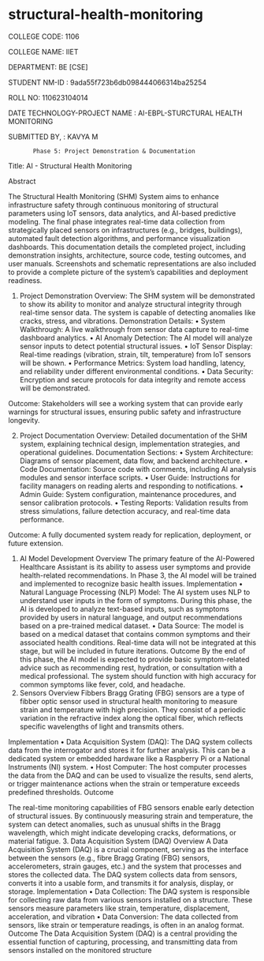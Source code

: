 # structural-health-monitoring
COLLEGE CODE: 1106

 COLLEGE NAME: IIET

 DEPARTMENT: BE [CSE]

 STUDENT NM-ID : 9ada55f723b6db098444066314ba25254

 ROLL NO: 110623104014

 DATE TECHNOLOGY-PROJECT NAME : AI-EBPL-STURCTURAL HEALTH MONITORING


SUBMITTED BY, : 
KAVYA M







           Phase 5: Project Demonstration & Documentation

  Title:  AI - Structural Health Monitoring

Abstract

The Structural Health Monitoring (SHM) System aims to enhance infrastructure safety through continuous monitoring of structural parameters using IoT sensors, data analytics, and AI-based predictive modeling. The final phase integrates real-time data collection from strategically placed sensors on infrastructures (e.g., bridges, buildings), automated fault detection algorithms, and performance visualization dashboards. This documentation details the completed project, including demonstration insights, architecture, source code, testing outcomes, and user manuals. Screenshots and schematic representations are also included to provide a complete picture of the system’s capabilities and deployment readiness.


1. Project Demonstration
Overview:
The SHM system will be demonstrated to show its ability to monitor and analyze structural integrity through real-time sensor data. The system is capable of detecting anomalies like cracks, stress, and vibrations.
Demonstration Details:
•	System Walkthrough: A live walkthrough from sensor data capture to real-time dashboard analytics.
•	AI Anomaly Detection: The AI model will analyze sensor inputs to detect potential structural issues.
•	IoT Sensor Display: Real-time readings (vibration, strain, tilt, temperature) from IoT sensors will be shown.
•	Performance Metrics: System load handling, latency, and reliability under different environmental conditions.
•	Data Security: Encryption and secure protocols for data integrity and remote access will be demonstrated.




Outcome:
Stakeholders will see a working system that can provide early warnings for structural issues, ensuring public safety and infrastructure longevity.

2. Project Documentation
Overview:
Detailed documentation of the SHM system, explaining technical design, implementation strategies, and operational guidelines.
Documentation Sections:
•	System Architecture: Diagrams of sensor placement, data flow, and backend architecture.
•	Code Documentation: Source code with comments, including AI analysis modules and sensor interface scripts.
•	User Guide: Instructions for facility managers on reading alerts and responding to notifications.
•	Admin Guide: System configuration, maintenance procedures, and sensor calibration protocols.
•	Testing Reports: Validation results from stress simulations, failure detection accuracy, and real-time data performance.

Outcome:
A fully documented system ready for replication, deployment, or future extension.
1. AI Model Development
Overview 
The primary feature of the AI-Powered Healthcare Assistant is its ability to assess user symptoms and provide health-related recommendations. In Phase 3, the AI model will be trained and implemented to recognize basic health issues.
 Implementation 
• Natural Language Processing (NLP) Model: The AI system uses NLP to understand user inputs in the form of symptoms. During this phase, the AI is developed to analyze text-based inputs, such as symptoms provided by users in natural language, and output recommendations based on a pre-trained medical dataset.
 • Data Source: The model is based on a medical dataset that contains common symptoms and their associated health conditions. Real-time data will not be integrated at this stage, but will be included in future iterations.
 Outcome 
By the end of this phase, the AI model is expected to provide basic symptom-related advice such as recommending rest, hydration, or consultation with a medical professional. The system should function with high accuracy for common symptoms like fever, cold, and headache.
2. Sensors
Overview
Fibbers Bragg Grating (FBG) sensors are a type of fibber optic sensor used in structural health monitoring to measure strain and temperature with high precision. They consist of a periodic variation in the refractive index along the optical fiber, which reflects specific wavelengths of light and transmits others.

Implementation
• Data Acquisition System (DAQ): The DAQ system collects data from the interrogator and stores it for further analysis. This can be a dedicated system or embedded hardware like a Raspberry Pi or a National Instruments (NI) system.
• Host Computer: The host computer processes the data from the DAQ and can be used to visualize the results, send alerts, or trigger maintenance actions when the strain or temperature exceeds predefined thresholds.
Outcome

The real-time monitoring capabilities of FBG sensors enable early detection of structural issues. By continuously measuring strain and temperature, the system can detect anomalies, such as unusual shifts in the Bragg wavelength, which might indicate developing cracks, deformations, or material fatigue.
3. Data Acquisition System (DAQ)
Overview
A Data Acquisition System (DAQ) is a crucial component, serving as the interface between the sensors (e.g., fibre Bragg Grating (FBG) sensors, accelerometers, strain gauges, etc.) and the system that processes and stores the collected data. The DAQ system collects data from sensors, converts it into a usable form, and transmits it for analysis, display, or storage.
Implementation
• Data Collection: The DAQ system is responsible for collecting raw data from various sensors installed on a structure. These sensors measure parameters like strain, temperature, displacement, acceleration, and vibration
 • Data Conversion: The data collected from sensors, like strain or temperature readings, is often in an analog format. 
Outcome
The Data Acquisition System (DAQ) is a central providing the essential function of capturing, processing, and transmitting data from sensors installed on the monitored structure
